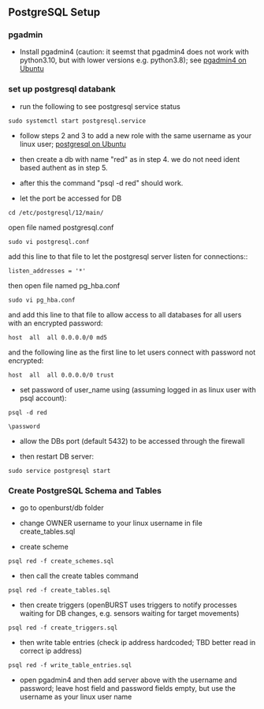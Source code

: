 
# 

## PostgreSQL Setup

### pgadmin
* Install pgadmin4 (caution: it seemst that pgadmin4 does not work with python3.10, but with lower versions e.g. python3.8); see [pgadmin4 on Ubuntu](https://tecadmin.net/how-to-install-pgadmin4-on-ubuntu-20-04/)


### set up postgresql databank

* run the following to see postgresql service status
``` 
sudo systemctl start postgresql.service
``` 
* follow steps 2 and 3 to add a new role with the same username as your linux user; [postgresql on Ubuntu](https://www.digitalocean.com/community/tutorials/how-to-install-postgresql-on-ubuntu-20-04-quickstart)

* then create a db with name "red" as in step 4. we do not need ident based authent as in step 5.

* after this the command "psql -d red" should work.  

* let the port be accessed for DB 
```
cd /etc/postgresql/12/main/
```

open file named postgresql.conf
```
sudo vi postgresql.conf
```
add this line to that file to let the postgresql server listen for connections::
```
listen_addresses = '*'
```

then open file named pg_hba.conf
```
sudo vi pg_hba.conf
```
and add this line to that file to allow access to all databases for all users with an encrypted password:
```
host  all  all 0.0.0.0/0 md5
```
 and the following line as the first line to let users connect with password not encrypted:
```
host  all  all 0.0.0.0/0 trust
```

* set password of user_name using (assuming logged in as linux user with psql account):
```
psql -d red
```
```
\password
```

* allow the DBs port (default 5432) to be accessed through the firewall

* then restart DB server: 
```
sudo service postgresql start
```

### Create PostgreSQL Schema and Tables

* go to openburst/db folder

* change OWNER username to your linux username in file create_tables.sql 

* create scheme
```
psql red -f create_schemes.sql
```
 
* then call the create tables command

```
psql red -f create_tables.sql
```

* then create triggers (openBURST uses triggers to notify processes waiting for DB changes, e.g. sensors waiting for target movements)
```
psql red -f create_triggers.sql
```

* then write table entries (check ip address hardcoded; TBD better read in correct ip address)
```
psql red -f write_table_entries.sql
```
* open pgadmin4 and then add server above with the username and password; leave host field and password fields empty, but use the username as your linux user name